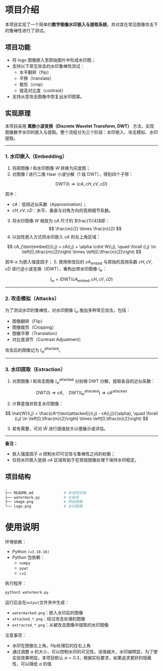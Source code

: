 # 项目介绍
本项目实现了一个简单的**数字图像水印嵌入与提取系统**，并对其在常见图像攻击下的鲁棒性进行了测试。

## 项目功能
- 将 logo 图像嵌入至原始图片中形成水印图；
- 支持以下常见攻击的水印鲁棒性测试：
  - 水平翻转（flip）
  - 平移（translate）
  - 裁剪（crop）
  - 提高对比度（contrast）
- 支持从受攻击图像中恢复出水印图案。
## 实现原理

本项目采用 **离散小波变换（Discrete Wavelet Transform, DWT）** 方法，实现图像数字水印的嵌入与提取。整个流程分为三个阶段：水印嵌入、攻击模拟、水印提取。

---

### 1. 水印嵌入（Embedding）

1. 将原图像 $I$ 和水印图像 $W$ 转换为灰度图；
2. 对图像 $I$ 进行二维 Haar 小波分解（1 级 DWT），得到四个子带：

$$
\text{DWT}(I) \Rightarrow \{cA, cH, cV, cD\}
$$

   其中：
   - $cA$：低频近似系数（Approximation）；
   - $cH, cV, cD$：水平、垂直与对角方向的高频细节系数。
3. 将水印图像 $W$ 缩放为 $cA$ 尺寸的 $\frac{1}{4}$即：
$$
\frac{m}{2} \times \frac{n}{2}
$$
4. 以加性嵌入方式将水印嵌入 $cA$ 的左上角区域：

$$
cA_{\text{embed}}(i,j) = cA(i,j) + \alpha \cdot W(i,j), \quad \forall (i,j) \in \left[0,\tfrac{m}{2}\right) \times \left[0,\tfrac{n}{2}\right)
$$

   其中 $\alpha$ 为嵌入强度因子；
5. 使用修改后的 $cA_{\text{embed}}$ 与原始的高频系数 $cH, cV, cD$ 进行逆小波变换（IDWT），重构出带水印图像 $I_w$：

$$
I_w = \text{IDWT}(cA_{\text{embed}}, cH, cV, cD)
$$

---

### 2. 攻击模拟（Attacks）

为了测试水印的鲁棒性，对水印图像 $I_w$ 施加多种常见攻击，包括：
- 图像翻转（Flip）
- 图像裁剪（Cropping）
- 图像平移（Translation）
- 对比度调节（Contrast Adjustment）

攻击后的图像记为 $I_w^{\text{attacked}}$。

---

### 3. 水印提取（Extraction）

1. 对原图像 $I$ 和攻击图像 $I_w^{\text{attacked}}$ 分别做 DWT 分解，提取各自的近似系数：

$$
\text{DWT}(I) \Rightarrow cA, \quad \text{DWT}(I_w^{\text{attacked}}) \Rightarrow cA^{\text{attacked}}
$$

2. 计算差值并恢复水印图像：

$$
\hat{W}(i,j) = \frac{cA^{\text{attacked}}(i,j) - cA(i,j)}{\alpha}, \quad \forall (i,j) \in \left[0,\tfrac{m}{2}\right) \times \left[0,\tfrac{n}{2}\right)
$$
   
3. 若有需要，可对 $\hat{W}$ 进行插值放大以便展示或评估。

---

**备注：**
- 嵌入强度因子 $\alpha$ 控制水印可见性与鲁棒性之间的权衡；
- 仅将水印嵌入低频 $cA$ 区域有助于在常规图像处理下保持水印稳定。


## 项目结构

```bash
.
├── README.md              # 本说明文档
├── watermark.py           # 主程序
├── image.png              # 原始图像
└── logo.png               # 水印图像
```

# 使用说明

环境依赖：
- Python `(v3.10.16)`
- Python 包依赖：
   - `numpy`
   - `pywt`
   - `cv2`

执行程序：
```bash
python3 watermark.py
```
运行后会在`output`文件夹中生成：
- `watermarked.png`：嵌入水印后的图像
- `attacked_*.png`：经过攻击处理的图像
- `extracted_*.png`：从被攻击图像中提取的水印图像

注意事项：
- 水印在图像左上角，filp处理后的在右上角
- 通过调整 $\alpha$ 的大小，可以控制水印的可见性，该值越大，水印越明显，为了使实验效果明显，本项目默认 $\alpha=0.3$，根据实际要求，如果追求更好的隐蔽性，可以降低 $\alpha$ 的值